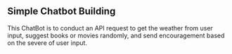 ## Simple Chatbot Building

This ChatBot is to conduct an API request to get the weather from user input, suggest books or movies randomly, and send encouragement based on the severe of user input.
